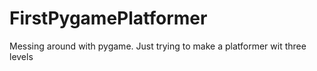 # FirstPygamePlatformer
Messing around with pygame. Just trying to make a platformer wit three levels
